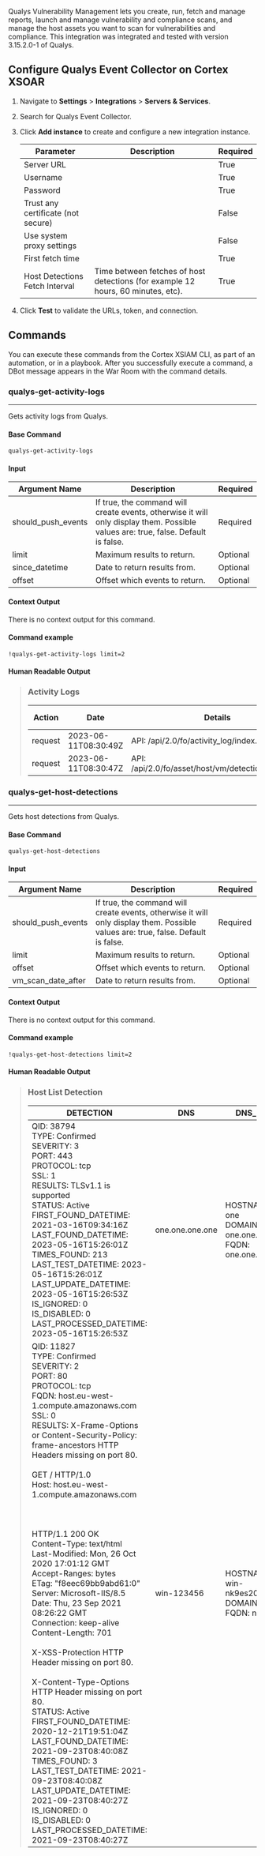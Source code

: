 Qualys Vulnerability Management lets you create, run, fetch and manage reports, launch and manage vulnerability and compliance scans, and manage the host assets you want to scan for vulnerabilities and compliance.
This integration was integrated and tested with version 3.15.2.0-1 of Qualys.

## Configure Qualys Event Collector on Cortex XSOAR

1. Navigate to **Settings** > **Integrations** > **Servers & Services**.
2. Search for Qualys Event Collector.
3. Click **Add instance** to create and configure a new integration instance.

    | **Parameter** | **Description** | **Required** |
    | --- | --- | --- |
    | Server URL |  | True |
    | Username |  | True |
    | Password |  | True |
    | Trust any certificate (not secure) |  | False |
    | Use system proxy settings |  | False |
    | First fetch time |  | True |
    | Host Detections Fetch Interval | Time between fetches of host detections \(for example 12 hours, 60 minutes, etc\). | True |

4. Click **Test** to validate the URLs, token, and connection.

## Commands

You can execute these commands from the Cortex XSIAM CLI, as part of an automation, or in a playbook.
After you successfully execute a command, a DBot message appears in the War Room with the command details.

### qualys-get-activity-logs

***
Gets activity logs from Qualys.

#### Base Command

`qualys-get-activity-logs`

#### Input

| **Argument Name** | **Description** | **Required** |
| --- | --- | --- |
| should_push_events | If true, the command will create events, otherwise it will only display them. Possible values are: true, false. Default is false. | Required | 
| limit | Maximum results to return. | Optional | 
| since_datetime | Date to return results from. | Optional | 
| offset | Offset which events to return. | Optional | 

#### Context Output

There is no context output for this command.
#### Command example
```!qualys-get-activity-logs limit=2```
#### Human Readable Output

>### Activity Logs
>|Action|Date|Details|Module| User IP | User Name |User Role|_time|event_type|
>|---|---|---|---|---------|-----------|---|---|---|
>| request | 2023-06-11T08:30:49Z | API: /api/2.0/fo/activity_log/index.php | auth | 1.1.1.1 | demisto   | Manager | 2023-06-11T08:30:49Z | activity_log |
>| request | 2023-06-11T08:30:47Z | API: /api/2.0/fo/asset/host/vm/detection/index.php | auth | 2.2.2.2 | demisto  | Manager | 2023-06-11T08:30:47Z | activity_log |


### qualys-get-host-detections

***
Gets host detections from Qualys.

#### Base Command

`qualys-get-host-detections`

#### Input

| **Argument Name** | **Description** | **Required** |
| --- | --- | --- |
| should_push_events | If true, the command will create events, otherwise it will only display them. Possible values are: true, false. Default is false. | Required | 
| limit | Maximum results to return. | Optional | 
| offset | Offset which events to return. | Optional | 
| vm_scan_date_after | Date to return results from. | Optional | 

#### Context Output

There is no context output for this command.
#### Command example
```!qualys-get-host-detections limit=2```
#### Human Readable Output

>### Host List Detection
>| DETECTION                                                                                                                                                                                                                                                                                                                                                                                                                                                                                                                                                                                                                                                                                                                                                                                                                                                                                                                                                                                                                                                                          | DNS        |DNS_DATA|ID| IP      |LAST_PC_SCANNED_DATE|LAST_SCAN_DATETIME|LAST_VM_SCANNED_DATE|LAST_VM_SCANNED_DURATION|OS|TRACKING_METHOD|_time|event_type|
>|------------------------------------------------------------------------------------------------------------------------------------------------------------------------------------------------------------------------------------------------------------------------------------------------------------------------------------------------------------------------------------------------------------------------------------------------------------------------------------------------------------------------------------------------------------------------------------------------------------------------------------------------------------------------------------------------------------------------------------------------------------------------------------------------------------------------------------------------------------------------------------------------------------------------------------------------------------------------------------------------------------------------------------------------------------------------------------|------------|---|---|---------|---|---|---|---|---|---|---|---|
>| QID: 38794<br/>TYPE: Confirmed<br/>SEVERITY: 3<br/>PORT: 443<br/>PROTOCOL: tcp<br/>SSL: 1<br/>RESULTS: TLSv1.1 is supported<br/>STATUS: Active<br/>FIRST_FOUND_DATETIME: 2021-03-16T09:34:16Z<br/>LAST_FOUND_DATETIME: 2023-05-16T15:26:01Z<br/>TIMES_FOUND: 213<br/>LAST_TEST_DATETIME: 2023-05-16T15:26:01Z<br/>LAST_UPDATE_DATETIME: 2023-05-16T15:26:53Z<br/>IS_IGNORED: 0<br/>IS_DISABLED: 0<br/>LAST_PROCESSED_DATETIME: 2023-05-16T15:26:53Z                                                                                                                                                                                                                                                                                                                                                                                                                                                                                                                                                                                                                                | one.one.one.one | HOSTNAME: one<br/>DOMAIN: one.one.one<br/>FQDN: one.one.one.one | 143444841 | 1.1.1.1 | 2022-12-06T12:03:46Z | 2023-05-16T15:26:53Z | 2023-05-16T15:26:01Z | 2130 | Linux 3.13 | DNS | 2021-03-16T09:34:16Z | host_list_detection |
>| QID: 11827<br/>TYPE: Confirmed<br/>SEVERITY: 2<br/>PORT: 80<br/>PROTOCOL: tcp<br/>FQDN: host.eu-west-1.compute.amazonaws.com<br/>SSL: 0<br/>RESULTS: X-Frame-Options or Content-Security-Policy: frame-ancestors HTTP Headers missing on port 80.<br/><br/>GET / HTTP/1.0<br/>Host: host.eu-west-1.compute.amazonaws.com<br/><br/><br/><br/>HTTP/1.1 200 OK<br/>Content-Type: text/html<br/>Last-Modified: Mon, 26 Oct 2020 17:01:12 GMT<br/>Accept-Ranges: bytes<br/>ETag: &quot;f8eec69bb9abd61:0&quot;<br/>Server: Microsoft-IIS/8.5<br/>Date: Thu, 23 Sep 2021 08:26:22 GMT<br/>Connection: keep-alive<br/>Content-Length: 701<br/><br/>X-XSS-Protection HTTP Header missing on port 80.<br/><br/>X-Content-Type-Options HTTP Header missing on port 80.<br/>STATUS: Active<br/>FIRST_FOUND_DATETIME: 2020-12-21T19:51:04Z<br/>LAST_FOUND_DATETIME: 2021-09-23T08:40:08Z<br/>TIMES_FOUND: 3<br/>LAST_TEST_DATETIME: 2021-09-23T08:40:08Z<br/>LAST_UPDATE_DATETIME: 2021-09-23T08:40:27Z<br/>IS_IGNORED: 0<br/>IS_DISABLED: 0<br/>LAST_PROCESSED_DATETIME: 2021-09-23T08:40:27Z | win-123456 | HOSTNAME: win-nk9es207bg6<br/>DOMAIN: null<br/>FQDN: null | 232347239 | 1.1.1.1 | 2020-10-21T07:33:01Z | 2021-09-23T08:40:27Z | 2021-09-23T08:40:08Z | 1129 | Windows 2012 R2 Standard | IP | 2020-12-21T19:51:04Z | host_list_detection |

